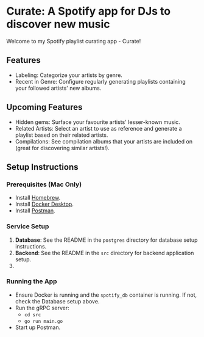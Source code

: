 # Curate: A Spotify app for DJs to discover new music

Welcome to my Spotify playlist curating app - Curate!

## Features
- Labeling: Categorize your artists by genre.
- Recent in Genre: Configure regularly generating playlists containing your followed artists' new albums.

## Upcoming Features
- Hidden gems: Surface your favourite artists' lesser-known music.
- Related Artists: Select an artist to use as reference and generate a playlist based on their related artists.
- Compilations: See compilation albums that your artists are included on (great for discovering similar artists!).

## Setup Instructions

### Prerequisites (Mac Only)
- Install [Homebrew](https://docs.brew.sh/Installation).
- Install [Docker Desktop](https://www.docker.com/get-started/).
- Install [Postman](https://www.postman.com/downloads/).

### Service Setup
1. **Database**: See the README in the `postgres` directory for database setup instructions.
2. **Backend**: See the README in the `src` directory for backend application setup.
3. 

### Running the App
- Ensure Docker is running and the `spotify_db` container is running. If not, check the Database setup above.
- Run the gRPC server:
    - `cd src`
    - `go run main.go`
- Start up Postman.
